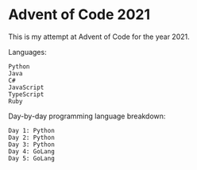# Advent of Code 2021

This is my attempt at Advent of Code for the year 2021.

Languages:
```
Python
Java
C#
JavaScript
TypeScript
Ruby
```

Day-by-day programming language breakdown:
```
Day 1: Python
Day 2: Python
Day 3: Python
Day 4: GoLang
Day 5: GoLang
```